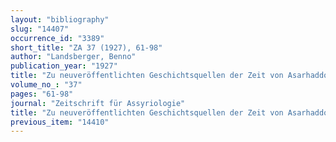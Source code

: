 ```yaml
---
layout: "bibliography"
slug: "14407"
occurrence_id: "3389"
short_title: "ZA 37 (1927), 61-98"
author: "Landsberger, Benno"
publication_year: "1927"
title: "Zu neuveröffentlichten Geschichtsquellen der Zeit von Asarhaddon bis Nabonid"
volume_no_: "37"
pages: "61-98"
journal: "Zeitschrift für Assyriologie"
title: "Zu neuveröffentlichten Geschichtsquellen der Zeit von Asarhaddon bis Nabonid"
previous_item: "14410"
---
```

